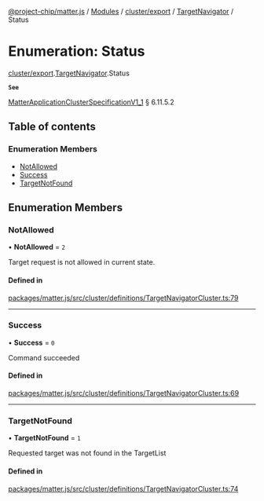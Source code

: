 [@project-chip/matter.js](../README.md) / [Modules](../modules.md) / [cluster/export](../modules/cluster_export.md) / [TargetNavigator](../modules/cluster_export.TargetNavigator.md) / Status

# Enumeration: Status

[cluster/export](../modules/cluster_export.md).[TargetNavigator](../modules/cluster_export.TargetNavigator.md).Status

**`See`**

[MatterApplicationClusterSpecificationV1_1](../interfaces/spec_export.MatterApplicationClusterSpecificationV1_1.md) § 6.11.5.2

## Table of contents

### Enumeration Members

- [NotAllowed](cluster_export.TargetNavigator.Status.md#notallowed)
- [Success](cluster_export.TargetNavigator.Status.md#success)
- [TargetNotFound](cluster_export.TargetNavigator.Status.md#targetnotfound)

## Enumeration Members

### NotAllowed

• **NotAllowed** = ``2``

Target request is not allowed in current state.

#### Defined in

[packages/matter.js/src/cluster/definitions/TargetNavigatorCluster.ts:79](https://github.com/project-chip/matter.js/blob/dfd1dc35/packages/matter.js/src/cluster/definitions/TargetNavigatorCluster.ts#L79)

___

### Success

• **Success** = ``0``

Command succeeded

#### Defined in

[packages/matter.js/src/cluster/definitions/TargetNavigatorCluster.ts:69](https://github.com/project-chip/matter.js/blob/dfd1dc35/packages/matter.js/src/cluster/definitions/TargetNavigatorCluster.ts#L69)

___

### TargetNotFound

• **TargetNotFound** = ``1``

Requested target was not found in the TargetList

#### Defined in

[packages/matter.js/src/cluster/definitions/TargetNavigatorCluster.ts:74](https://github.com/project-chip/matter.js/blob/dfd1dc35/packages/matter.js/src/cluster/definitions/TargetNavigatorCluster.ts#L74)
